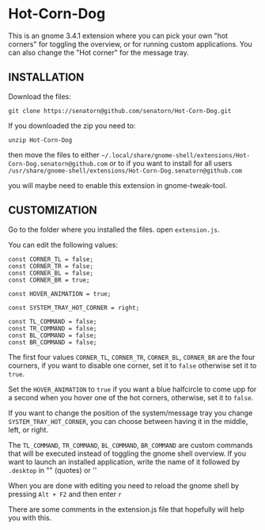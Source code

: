 Hot-Corn-Dog
============

This is an gnome 3.4.1 extension where you can pick your own "hot corners" for toggling the overview, or for running custom applications. You can also change the "Hot corner" for the message tray.

INSTALLATION
------------

Download the files:

    git clone https://senatorn@github.com/senatorn/Hot-Corn-Dog.git

If you downloaded the zip you need to:

    unzip Hot-Corn-Dog

then move the files to either `~/.local/share/gnome-shell/extensions/Hot-Corn-Dog.senatorn@github.com` or to if you want to install for all users `/usr/share/gnome-shell/extensions/Hot-Corn-Dog.senatorn@github.com`

you will maybe need to enable this extension in gnome-tweak-tool.


CUSTOMIZATION
-------------

Go to the folder where you installed the files.
open `extension.js`.

You can edit the following values:

    const CORNER_TL = false;
    const CORNER_TR = false;
    const CORNER_BL = false;
    const CORNER_BR = true;
    
    const HOVER_ANIMATION = true;
    
    const SYSTEM_TRAY_HOT_CORNER = right;
    
    const TL_COMMAND = false;
    const TR_COMMAND = false;
    const BL_COMMAND = false;
    const BR_COMMAND = false;

The first four values `CORNER_TL`, `CORNER_TR`, `CORNER_BL`, `CORNER_BR` are the four courners, if you want to disable one corner, set it to `false` otherwise set it to `true`.

Set the `HOVER_ANIMATION` to `true` if you want a blue halfcircle to come upp for a second when you hover one of the hot corners, otherwise, set it to `false`.

If you want to change the position of the system/message tray you change `SYSTEM_TRAY_HOT_CORNER`, you can choose between having it in the middle, left, or right.

The `TL_COMMAND`, `TR_COMMAND`, `BL_COMMAND`, `BR_COMMAND` are custom commands that will be executed instead of toggling the gnome shell overview. If you want to launch an installed application, write the name of it followed by `.desktop` in "" (quotes) or ''

When you are done with editing you need to reload the gnome shell by pressing `Alt + F2` and then enter `r`

There are some comments in the extension.js file that hopefully will help you with this.
